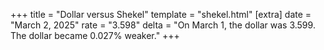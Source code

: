 +++
title = "Dollar versus Shekel"
template = "shekel.html"
[extra]
date = "March  2, 2025"
rate = "3.598"
delta = "On March  1, the dollar was 3.599. The dollar became 0.027% weaker."
+++
